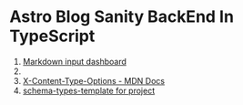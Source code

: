 # Astro Blog Sanity BackEnd In TypeScript

1. [Markdown input dashboard](https://www.sanity.io/plugins/sanity-plugin-markdown)
2. [](https://www.npmjs.com/package/sanity-plugin-markdown)
3. [X-Content-Type-Options - MDN Docs](https://developer.mozilla.org/en-US/docs/Web/HTTP/Headers/X-Content-Type-Options)
4. [schema-types-template for project](https://github.com/omarashzeinhom/astro-js-sanity-blog-backend/tree/main/schemas)